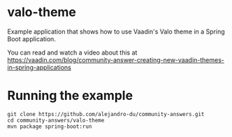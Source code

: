 # valo-theme
Example application that shows how to use Vaadin's Valo theme in a Spring Boot application.

You can read and watch a video about this at https://vaadin.com/blog/community-answer-creating-new-vaadin-themes-in-spring-applications

# Running the example
```
git clone https://github.com/alejandro-du/community-answers.git
cd community-answers/valo-theme
mvn package spring-boot:run
```
